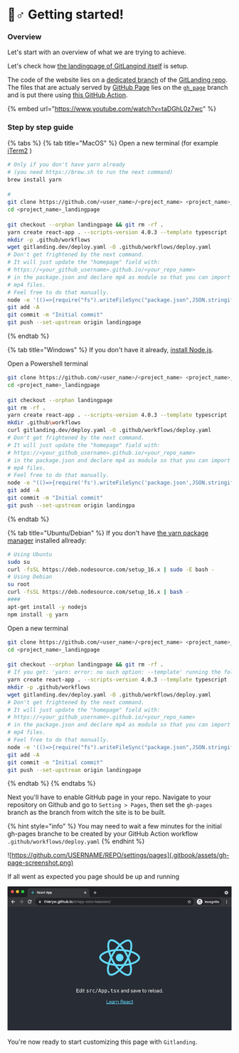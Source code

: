 # 🏃♂ Getting started!

### Overview

Let's start with an overview of what we are trying to achieve.

Let's check how [the landingpage of GitLangind itself](https://www.gitlanding.dev) is setup.

The code of the website lies on a [dedicated branch](https://github.com/thieryw/gitlanding/tree/4e5a33ed312227efcf7d26332ea87c19331f1eed) of the [GitLanding repo](https://github.com/thieryw/gitlanding/tree/2105d99c84b76f6c6b0647484171c5e09a61dbf5). The files that are actualy served by [GitHub Page](https://pages.github.com) lies on the [`gh_page`](https://github.com/thieryw/gitlanding/tree/b11d5dab0df08a84b7acc72a25d0c3fa7c78cc6b) branch and is put there using [this GitHub Action](https://github.com/thieryw/gitlanding/blob/eb85ca1fea7ce0ce21837d1e0ba7a6bb1a784b19/.github/workflows/deploy.yml#L21).

{% embed url="https://www.youtube.com/watch?v=taDGhL0z7wc" %}

### Step by step guide

{% tabs %}
{% tab title="MacOS" %}
Open a new terminal (for example [iTerm2](https://iterm2.com) )

```bash
# Only if you don't have yarn already 
# (you need https://brew.sh to run the next command)
brew install yarn

#
git clone https://github.com/<user_name>/<project_name> <project_name>_landingpage 
cd <project_name>_landingpage

git checkout --orphan landingpage && git rm -rf .
yarn create react-app . --scripts-version 4.0.3 --template typescript
mkdir -p .github/workflows
wget gitlanding.dev/deploy.yaml -O .github/workflows/deploy.yaml
# Don't get frightened by the next command.
# It will just update the "homepage" field with: 
# https://<your_github_username>.github.io/<your_repo_name> 
# in the package.json and declare mp4 as module so that you can import 
# mp4 files.
# Feel free to do that manually.
node -e '(()=>{require("fs").writeFileSync("package.json",JSON.stringify({...require("./package.json"),"homepage":(() => {const url = `${require("child_process").execSync("git remote get-url origin")}`;const username = url.match(/(?<=:)(.*)(?=\/)/g); const projectName = url.match(/(?<=\/)(.*)(?=\.)/g); if (username === null || projectName === null) return; return `https://${username}.github.io/${projectName}`;})()}, null, 2));})()'
git add -A
git commit -m "Initial commit"
git push --set-upstream origin landingpage
```
{% endtab %}

{% tab title="Windows" %}
If you don't have it already, [install Node.js](https://nodejs.org/en/).

Open a Powershell terminal

```bash
git clone https://github.com/<user_name>/<project_name> <project_name>_landingpage 
cd <project_name>_landingpage

git checkout --orphan landingpage
git rm -rf .
yarn create react-app . --scripts-version 4.0.3 --template typescript
mkdir .github\workflows
curl gitlanding.dev/deploy.yaml -O .github/workflows/deploy.yaml
# Don't get frightened by the next command.
# It will just update the "homepage" field with: 
# https://<your_github_username>.github.io/<your_repo_name> 
# in the package.json and declare mp4 as module so that you can import 
# mp4 files.
# Feel free to do that manually.
node -e "(()=>{require('fs').writeFileSync('package.json',JSON.stringify({...require('./package.json'),'homepage':(() => {const url = `${require('child_process').execSync('git remote get-url origin')}`;const username = url.match(/(?<=:)(.*)(?=\/)/g); const projectName = url.match(/(?<=\/)(.*)(?=\.)/g); if (username === null || projectName === null) return; return `https://${username}.github.io/${projectName}`;})()}, null, 2));})()"
git add -A
git commit -m "Initial commit"
git push --set-upstream origin landingpa
```
{% endtab %}

{% tab title="Ubuntu/Debian" %}
If you don't have [the yarn package manager](https://classic.yarnpkg.com/lang/en/) installed allready:

```bash
# Using Ubuntu
sudo su
curl -fsSL https://deb.nodesource.com/setup_16.x | sudo -E bash -
# Using Debian
su root
curl -fsSL https://deb.nodesource.com/setup_16.x | bash -
####
apt-get install -y nodejs
npm install -g yarn
```

Open a new terminal

```bash
git clone https://github.com/<user_name>/<project_name> <project_name>_landingpage  
cd <project_name>_landingpage

git checkout --orphan landingpage && git rm -rf .
# If you get: 'yarn: error: no such option: --template' running the following command. It means you have 'yarn' from cmdtest, we need yarn the package manager.
yarn create react-app . --scripts-version 4.0.3 --template typescript
mkdir -p .github/workflows
wget gitlanding.dev/deploy.yaml -O .github/workflows/deploy.yaml
# Don't get frightened by the next command.
# It will just update the "homepage" field with: 
# https://<your_github_username>.github.io/<your_repo_name> 
# in the package.json and declare mp4 as module so that you can import 
# mp4 files.
# Feel free to do that manually.
node -e '(()=>{require("fs").writeFileSync("package.json",JSON.stringify({...require("./package.json"),"homepage":(() => {const url = `${require("child_process").execSync("git remote get-url origin")}`;const username = url.match(/(?<=:)(.*)(?=\/)/g); const projectName = url.match(/(?<=\/)(.*)(?=\.)/g); if (username === null || projectName === null) return; return `https://${username}.github.io/${projectName}`;})()}, null, 2));})()'
git add -A
git commit -m "Initial commit"
git push --set-upstream origin landingpage
```
{% endtab %}
{% endtabs %}

Next you'll have to enable GitHub page in your repo. Navigate to your repository on Github and go to `Setting > Pages`, then set the `gh-pages` branch as the branch from witch the site is to be built.

{% hint style="info" %}
You may need to wait a few minutes for the initial gh-pages branche to be created by your GitHub Action workflow `.github/workflows/deploy.yaml`
{% endhint %}

![https://github.com/USERNAME/REPO/settings/pages](.gitbook/assets/gh-page-screenshot.png)

If all went as expected you page should be up and running

![](.gitbook/assets/react-app-screen-shot.png)

You're now ready to start customizing this page with `Gitlanding`.
